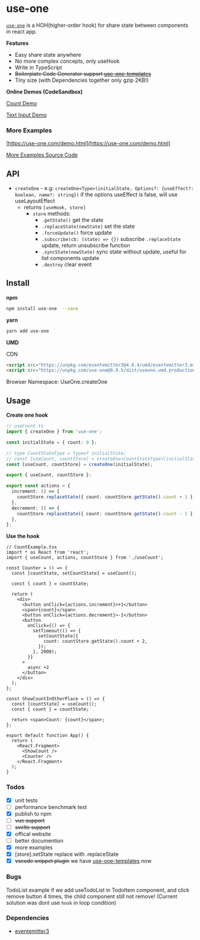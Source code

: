 # use-one

[`use-one`](/) is a HOH(higher-order hook) for share state between components in react app.

**Features**

- Easy share state anywhere
- No more complex concepts, only useHook
- Write in TypeScript
- ~~Boilerplate Code Generator support [use-one-templates](https://github.com/suhaotian/use-one-templates)~~
- Tiny size (with Dependencies together only gzip 2KB!)

**Online Demos (CodeSandbox)**

[Count Demo](https://codesandbox.io/embed/hidden-hooks-i4z28?fontsize=14&hidenavigation=1&theme=dark)

[Text Input Demo](https://codesandbox.io/s/use-one-text-input-demo-fhfph?fontsize=14&hidenavigation=1&theme=dark)

### More Examples

[https://use-one.com/demo.html](https://use-one.com/demo.html)

[More Examples Source Code](https://github.com/suhaotian/use-one/tree/master/example)

## API

- `createOne` - e.g: `createOne<Type>(initialState, Options?: {useEffect?: boolean, name?: string})`
  if the options useEffect is false, will use useLayoutEffect
  - returns `[useHook, store]`
    - `store` methods:
      - `.getState()` get the state
      - `.replaceState(newState)` set the state
      - `.forceUpdate()` force update
      - `.subscribe(cb: (state) => {})` subscribe `.replaceState` update, return unsubscribe function
      - `.syncState(newState)` sync state without update, useful for list components update
      - `.destroy` clear event

## Install

**npm**

```bash
npm install use-one  --save
```

**yarn**

```bash
yarn add use-one
```

**UMD**

CDN

```html
<script src="https://unpkg.com/eventemitter3@4.0.4/umd/eventemitter3.min.js"></script>
<script src="https://unpkg.com/use-one@0.9.5/dist/useone.umd.production.min.js"></script>
```

Browser Namespace: UseOne.createOne

## Usage

**Create one hook**

```ts
// useCount.ts
import { createOne } from 'use-one';

const initialState = { count: 0 };

// type CountStateType = typeof initialState;
// const [useCount, countStore] = createOne<CountStateType>(initialState);
const [useCount, countStore] = createOne(initialState);

export { useCount, countStore };

export const actions = {
  increment: () => {
    countStore.replaceState({ count: countStore.getState().count + 1 });
  },
  decrement: () => {
    countStore.replaceState({ count: countStore.getState().count - 1 });
  },
};
```

**Use the hook**

```tsx
// CountExample.tsx
import * as React from 'react';
import { useCount, actions, countStore } from './useCount';

const Counter = () => {
  const [countState, setCountState] = useCount();

  const { count } = countState;

  return (
    <div>
      <button onClick={actions.increment}>+1</button>
      <span>{count}</span>
      <button onClick={actions.decrement}>-1</button>
      <button
        onClick={() => {
          setTimeout(() => {
            setCountState({
              count: countStore.getState().count + 2,
            });
          }, 2000);
        }}
      >
        async +2
      </button>
    </div>
  );
};

const ShowCountInOtherPlace = () => {
  const [countState] = useCount();
  const { count } = countState;

  return <span>Count: {count}</span>;
};

export default function App() {
  return (
    <React.Fragment>
      <ShowCount />
      <Counter />
    </React.Fragment>
  );
}
```

### Todos

- [x] unit tests
- [ ] performance benchmark test
- [x] publish to npm
- [ ] ~~vue support~~
- [ ] ~~svelte support~~
- [x] offical website
- [ ] better documention
- [x] more examples
- [x] \[store\].setState replace with .replaceState
- [x] ~~vscode snippet plugin~~ we have [use-one-templates](https://github.com/suhaotian/use-one-templates) now

### Bugs

TodoList example if we add useTodoList in TodoItem component, and click remove button 4 times, the child component still not remove! (Current solution was dont use `hook` in loop condition)

### Dependencies

- [eventemitter3](https://github.com/primus/eventemitter3)
